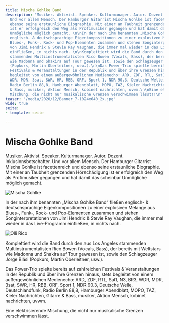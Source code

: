 ```yaml
---
title: Mischa Gohlke Band
description: "Musiker. Aktivist. Speaker. Kulturmanager. Autor. Dozent. Inklusionsbotschafter.
  Und vor allem Mensch. Der Hamburger Gitarrist Mischa Gohlke ist facettenreich und
  ebenso seine erstaunliche Biographie. Mit einer an Taubheit grenzenden Hörschädigung
  ist er erfolgreich den Weg als Profimusiker gegangen und hat damit das scheinbar
  Unmögliche möglich gemacht. \n\nIn der nach ihm benannten „Mischa Gohlke Band“ fließen
  englisch- & deutschsprachige Eigenkompositionen zu einer explosiven Melange aus
  Blues-, Funk-, Rock- und Pop-Elementen zusammen und stehen Songinterpretationen
  von Jimi Hendrix & Stevie Ray Vaughan, die immer mal wieder in das Live-Programm
  einfließen, in nichts nach. \n\nKomplettiert wird die Band durch den aus Los Angeles
  stammenden Multiinstrumentalisten Rico Bowen (Vocals, Bass), der bereits mit Weltstars
  wie Madonna und Shakira auf Tour gewesen ist, sowie den Schlagzeuger Jorge Bläsi
  (Popkurs, Martin Oberleitner, usw.).\n\nDas Power-Trio spielte bereits auf zahlreichen
  Festivals & Veranstaltungen in der Republik und über ihre Grenzen hinaus, stets
  begleitet von einem außergewöhnlichen Medienecho: ARD, ZDF, RTL, Sat1, N3, BR3,
  WDR, MDR, 3sat, SWR, HR, RBB, ORF, Sport 1, NDR 90.3, Deutsche Welle, Deutschlandfunk,
  Radio Berlin 88,8, Hamburger Abendblatt, MOPO, TAZ, Kieler Nachrichten, Gitarre
  & Bass, musiker, Aktion Mensch, kobinet nachrichten, uvwm.\n\nEine elektrisierende
  Mischung, die nicht nur musikalische Grenzen verschwimmen lässt!!\n"
teaser: "/media/2020/12/Banner_7-1024x640_2x.jpg"
wide: true
seite:
- template: seite

---
```

<teaser-video></teaser-video>
<!-- <img src="/svg/logo-light.svg"></img> -->

# Mischa Gohlke Band

Musiker. Aktivist. Speaker. Kulturmanager. Autor. Dozent. Inklusionsbotschafter. Und vor allem Mensch. Der Hamburger Gitarrist Mischa Gohlke ist facettenreich und ebenso seine erstaunliche Biographie. Mit einer an Taubheit grenzenden Hörschädigung ist er erfolgreich den Weg als Profimusiker gegangen und hat damit das scheinbar Unmögliche möglich gemacht.

![Mischa Gohlke](/media/2020/12/bio_mischa_2x.jpg)

In der nach ihm benannten „Mischa Gohlke Band“ fließen englisch- & deutschsprachige Eigenkompositionen zu einer explosiven Melange aus Blues-, Funk-, Rock- und Pop-Elementen zusammen und stehen Songinterpretationen von Jimi Hendrix & Stevie Ray Vaughan, die immer mal wieder in das Live-Programm einfließen, in nichts nach. 

![Olli Rico](/media/2020/12/bio_olli_rico_2x.jpg)

Komplettiert wird die Band durch den aus Los Angeles stammenden Multiinstrumentalisten Rico Bowen (Vocals, Bass), der bereits mit Weltstars wie Madonna und Shakira auf Tour gewesen ist, sowie den Schlagzeuger Jorge Bläsi (Popkurs, Martin Oberleitner, usw.).

Das Power-Trio spielte bereits auf zahlreichen Festivals & Veranstaltungen in der Republik und über ihre Grenzen hinaus, stets begleitet von einem außergewöhnlichen Medienecho: ARD, ZDF, RTL, Sat1, N3, BR3, WDR, MDR, 3sat, SWR, HR, RBB, ORF, Sport 1, NDR 90.3, Deutsche Welle, Deutschlandfunk, Radio Berlin 88,8, Hamburger Abendblatt, MOPO, TAZ, Kieler Nachrichten, Gitarre & Bass, musiker, Aktion Mensch, kobinet nachrichten, uvwm.

Eine elektrisierende Mischung, die nicht nur musikalische Grenzen verschwimmen lässt.